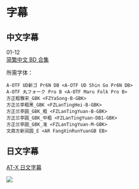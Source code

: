 # 字幕

## 中文字幕

01-12  
[简繁中文 BD 合集](https://github.com/Nekomoekissaten-SUB/Nekomoekissaten-MIR-Subs/raw/master/Slime300/Slime300_BD_zho.7z)  

所需字体：
```
A-OTF UD新ゴ Pr6N DB <A-OTF UD Shin Go Pr6N DB>
A-OTF 丸フォーク Pro B <A-OTF Maru Folk Pro B>
方正粗雅宋_GBK <FZYaSong-B-GBK>
方正兰亭粗黑_GBK <FZLanTingHei-B-GBK>
方正兰亭圆_GBK_粗 <FZLanTingYuan-B-GBK>
方正兰亭圆_GBK_中粗 <FZLanTingYuan-DB1-GBK>
方正兰亭圆_GBK_准 <FZLanTingYuan-M-GBK>
文鼎方新润圆_E <AR FangXinRunYuanGB EB>
```

## 日文字幕

[AT-X 日文字幕](https://github.com/Nekomoekissaten-SUB/Nekomoekissaten-MIR-Subs/raw/master/Slime300/Slime300_jpn.7z)  

![](https://nekomoe.pages.dev/images/2021-04/slime300.jpg)